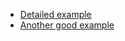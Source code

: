 * [Detailed example](https://jichu4n.com/posts/how-to-add-custom-build-steps-and-commands-to-setuppy/)
* [Another good example](https://dankeder.com/posts/adding-custom-commands-to-setup-py/)
